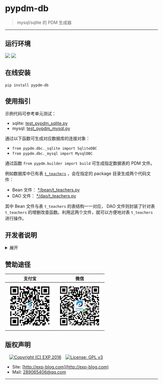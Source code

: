 # pypdm-db

> mysql/sqlite 的 PDM 生成器

------

## 运行环境

![](https://img.shields.io/badge/Python-3.8%2B-brightgreen.svg) ![](https://img.shields.io/badge/PyCharm-4.0.4%2B-brightgreen.svg)


## 在线安装

`pip install pypdm-db`

## 使用指引

示例代码可参考单元测试：

- sqlite: [test_pypdm_sqlite.py](tests/test_pypdm_sqlite.py)
- mysql: [test_pypdm_mysql.py](tests/test_pypdm_mysql.py)

通过以下函数可生成对应数据库的连接对象：

- `from pypdm.dbc._sqlite import SqliteDBC`
- `from pypdm.dbc._mysql import MysqlDBC`

通过函数 `from pypdm.builder import build` 可生成指定数据表的 PDM 文件。

例如数据库中已有表 [`t_teachers`](tests/db/sqlite/init_db.sql) ，会在指定的 package 目录生成两个代码文件：

- Bean 文件： [*/bean/t_teachers.py](tests/tmp/pdm/sqlite/bean/t_teachers.py)
- DAO 文件：  [*/dao/t_teachers.py](tests/tmp/pdm/sqlite/dao/t_teachers.py)


其中 Bean 文件与表 `t_teachers` 的表结构一一对应， DAO 文件则封装了针对表 `t_teachers` 的增删改查函数。利用这两个文件，就可以方便地对表 `t_teachers` 进行操作。


## 开发者说明

<details>
<summary>展开</summary>
<br/>

### 项目打包

每次修改代码后，记得同步修改 [`setup.py`](setup.py) 下的版本号 `version='x.y.z'`。

```
# 构建用于发布到 PyPI 的压缩包
python setup.py sdist

# 本地安装（测试用）
pip install .\dist\pypdm-db-?.?.?.tar.gz

# 本地卸载
pip uninstall pypdm-db
```

### 项目发布

首先需要在 [PyPI](https://pypi.org/) 上注册一个帐号，并在本地用户根目录下创建文件 `~/.pypirc`（用于发布时验证用户身份），其内容如下：

```
[distutils]
index-servers=pypi

[pypi]
repository = https://upload.pypi.org/legacy/
username = <username>
password = <password>
```

其次安装 twine 并上传项目： 

```
# 首次发布需安装
pip install twine

# 发布项目， 若发布成功可在此查看 https://pypi.org/manage/projects/
twine upload dist/*
```

发布到 [PyPI](https://pypi.org/) 的项目名称必须是全局唯一的，即若其他用户已使用该项目名称，则无法发布（报错：`The user 'xxx' isn't allowed to upload to project 'yyy'.`）。此时只能修改 [`setup.py`](setup.py) 下的项目名称 `name`。


> 本项目已集成了 Github Workflows，每次推送更新到 master 即可自动打包并发布到 PyPI


### 关于测试

详见 [单元测试说明](tests)


### 参考资料

- [python package 开发指引](https://packaging.python.org/#python-packaging-user-guide)
- [python package 示例代码](https://github.com/pypa/sampleproject)

</details>


## 赞助途径

| 支付宝 | 微信 |
|:---:|:---:|
| ![](imgs/donate-alipay.png) | ![](imgs/donate-wechat.png) |


## 版权声明

　[![Copyright (C) EXP,2016](https://img.shields.io/badge/Copyright%20(C)-EXP%202016-blue.svg)](http://exp-blog.com)　[![License: GPL v3](https://img.shields.io/badge/License-GPL%20v3-blue.svg)](https://www.gnu.org/licenses/gpl-3.0)

- Site: [http://exp-blog.com](http://exp-blog.com) 
- Mail: <a href="mailto:289065406@qq.com?subject=[EXP's Github]%20Your%20Question%20（请写下您的疑问）&amp;body=What%20can%20I%20help%20you?%20（需要我提供什么帮助吗？）">289065406@qq.com</a>


------
